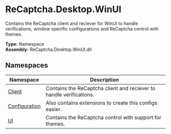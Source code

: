 # ReCaptcha.Desktop.WinUI
Contains the ReCaptcha client and reciever for WinUI to handle verifications, window specific configurations and ReCaptcha control with themes.

**Type:** Namespace
<br />
**Assembly:** ReCaptcha.Desktop.WinUI.dll

## Namespaces
| Namespace                                                       | Description                                                         |
|-----------------------------------------------------------------|---------------------------------------------------------------------|
| [Client](/reference/recaptcha.desktop.winui/client)               | Contains the ReCaptcha client and reciever to handle verifications. |
| [Configuration](/reference/recaptcha.desktop.winui/configuration) | Also contains extensions to create this configs easier.             |
| [UI](/reference/recaptcha.desktop.winui/ui)                       | Contains the ReCaptcha control with support for themes.             |